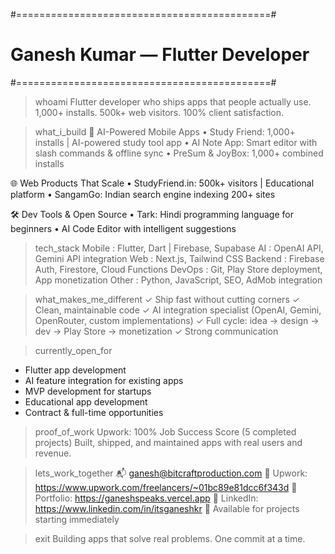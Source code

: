 
#============================================#
#           Ganesh Kumar — Flutter Developer #
#============================================#

> whoami
Flutter developer who ships apps that people actually use.
1,000+ installs. 500k+ web visitors. 100% client satisfaction.

> what_i_build
📱 AI-Powered Mobile Apps
   • Study Friend: 1,000+ installs | AI-powered study tool app
   • AI Note App: Smart editor with slash commands & offline sync
   • PreSum & JoyBox: 1,000+ combined installs

🌐 Web Products That Scale
   • StudyFriend.in: 500k+ visitors | Educational platform
   • SangamGo: Indian search engine indexing 200+ sites

🛠️ Dev Tools & Open Source
   • Tark: Hindi programming language for beginners
   • AI Code Editor with intelligent suggestions

> tech_stack
Mobile       : Flutter, Dart | Firebase, Supabase
AI           : OpenAI API, Gemini API integration
Web          : Next.js, Tailwind CSS
Backend      : Firebase Auth, Firestore, Cloud Functions
DevOps       : Git, Play Store deployment, App monetization
Other        : Python, JavaScript, SEO, AdMob integration

> what_makes_me_different
✓ Ship fast without cutting corners
✓ Clean, maintainable code
✓ AI integration specialist (OpenAI, Gemini, OpenRouter, custom implementations)
✓ Full cycle: idea → design → dev → Play Store → monetization
✓ Strong communication

> currently_open_for
- Flutter app development
- AI feature integration for existing apps
- MVP development for startups
- Educational app development
- Contract & full-time opportunities

> proof_of_work
Upwork: 100% Job Success Score (5 completed projects)
Built, shipped, and maintained apps with real users and revenue.


> lets_work_together
📬 ganesh@bitcraftproduction.com
💼 Upwork: https://www.upwork.com/freelancers/~01bc89e81dcc6f343d
🔗 Portfolio: https://ganeshspeaks.vercel.app
💼 LinkedIn: https://www.linkedin.com/in/itsganeshkr
📱 Available for projects starting immediately

> exit
Building apps that solve real problems.
One commit at a time.
